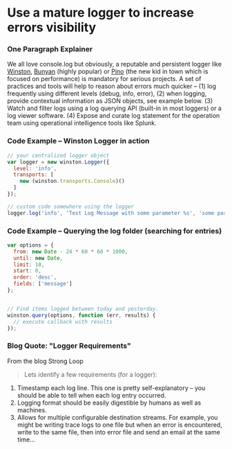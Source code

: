 # Use a mature logger to increase errors visibility

### One Paragraph Explainer

We all love console.log but obviously, a reputable and persistent logger like [Winston][winston], [Bunyan][bunyan] (highly popular) or [Pino][pino] (the new kid in town which is focused on performance) is mandatory for serious projects. A set of practices and tools will help to reason about errors much quicker – (1) log frequently using different levels (debug, info, error), (2) when logging, provide contextual information as JSON objects, see example below. (3) Watch and filter logs using a log querying API (built-in in most loggers) or a log viewer software. (4) Expose and curate log statement for the operation team using operational intelligence tools like Splunk.

[winston]: https://www.npmjs.com/package/winston
[bunyan]: https://www.npmjs.com/package/bunyan
[pino]: https://www.npmjs.com/package/pino

### Code Example – Winston Logger in action

```javascript
// your centralized logger object
var logger = new winston.Logger({
  level: 'info',
  transports: [
    new (winston.transports.Console)()
  ]
});

// custom code somewhere using the logger
logger.log('info', 'Test Log Message with some parameter %s', 'some parameter', { anything: 'This is metadata' });

```

### Code Example – Querying the log folder (searching for entries)

```javascript
var options = {
  from: new Date - 24 * 60 * 60 * 1000,
  until: new Date,
  limit: 10,
  start: 0,
  order: 'desc',
  fields: ['message']
};


// Find items logged between today and yesterday.
winston.query(options, function (err, results) {
  // execute callback with results
});
```

### Blog Quote: "Logger Requirements"

 From the blog Strong Loop

> Lets identify a few requirements (for a logger):
1. Timestamp each log line. This one is pretty self-explanatory – you should be able to tell when each log entry occurred.
2. Logging format should be easily digestible by humans as well as machines.
3. Allows for multiple configurable destination streams. For example, you might be writing trace logs to one file but when an error is encountered, write to the same file, then into error file and send an email at the same time…
